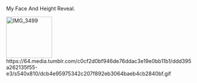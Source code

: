 My Face And Height Reveal.

<img width="124" height="112" alt="IMG_3499" src="https://github.com/user-attachments/assets/bd65bc4e-efca-4090-97e0-b9ebf1a23463" />
https://64.media.tumblr.com/c0cf2d0bf946de76ddac3e19e0bb11b1/ddd395a262135f55-e3/s540x810/dcb4e95975342c207f892eb3064baeb4cb2840bf.gif
